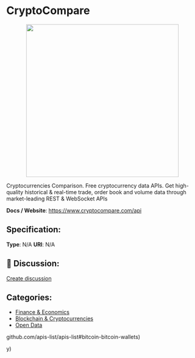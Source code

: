 # CryptoCompare
<p align="center">
    <img width="400" src="https://raw.githubusercontent.com/apis-list/apis-list/apis/cryptocompare/logo_256x256.png" />
</p>

Cryptocurrencies Comparison. Free cryptocurrency data APIs. Get high-quality historical & real-time trade, order book and volume data through market-leading REST & WebSocket APIs

**Docs / Website**: https://www.cryptocompare.com/api

## Specification:
**Type**:  N/A 
**URI**:  N/A 

## 💬 Discussion:
[Create discussion](link)

## Categories:
- [Finance & Economics](https://github.com/apis-list/apis-list#finance-and-economics)
- [Blockchain & Cryptocurrencies](https://github.com/apis-list/apis-list#blockchain-and-cryptocurrencies)
- [Open Data](https://github.com/apis-list/apis-list#open-data)





github.com/apis-list/apis-list#bitcoin-bitcoin-wallets)



y)



